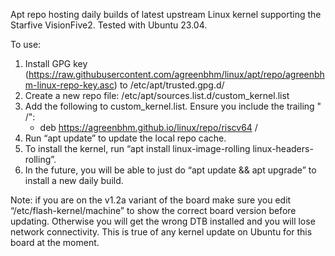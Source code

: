 Apt repo hosting daily builds of latest upstream Linux kernel supporting the Starfive VisionFive2.  Tested with Ubuntu 23.04.

To use: 

1. Install GPG key (https://raw.githubusercontent.com/agreenbhm/linux/apt/repo/agreenbhm-linux-repo-key.asc) to /etc/apt/trusted.gpg.d/
2. Create a new repo file: /etc/apt/sources.list.d/custom_kernel.list
3. Add the following to custom_kernel.list.  Ensure you include the trailing " /":
   * deb https://agreenbhm.github.io/linux/repo/riscv64 /
4. Run “apt update” to update the local repo cache.
5. To install the kernel, run “apt install linux-image-rolling linux-headers-rolling”.
6. In the future, you will be able to just do “apt update && apt upgrade” to install a new daily build.

Note: if you are on the v1.2a variant of the board make sure you edit “/etc/flash-kernel/machine” to show the correct board version before updating. Otherwise you will get the wrong DTB installed and you will lose network connectivity. This is true of any kernel update on Ubuntu for this board at the moment. 
